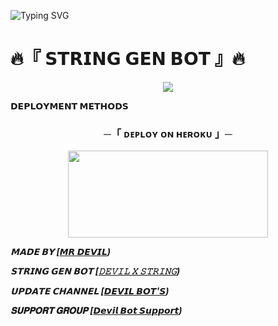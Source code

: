 ![Typing SVG](https://readme-typing-svg.herokuapp.com?font=Fira+Code&weight=600&size=31&duration=4500&pause=1000&color=RED&multiline=true&width=453&height=100&lines=DEVIL+X+STRING)
<p align="center">


  # 🔥『  𝗦𝗧𝗥𝗜𝗡𝗚 𝗚𝗘𝗡 𝗕𝗢𝗧 』🔥
<p align="center">
  <img src="https://telegra.ph/file/4edaf2283f440789c90fb.jpg">


<b>𝗗𝗘𝗣𝗟𝗢𝗬𝗠𝗘𝗡𝗧 𝗠𝗘𝗧𝗛𝗢𝗗𝗦</b>
</p>

<h3 align="center">
    ─「 ᴅᴇᴩʟᴏʏ ᴏɴ ʜᴇʀᴏᴋᴜ 」─
</h3>



<p align="center"><a href="https://dashboard.heroku.com/new?template=https://github.com/mrdevil42023/StringGenBot"> <img src="https://img.shields.io/badge/Deploy%20On%20Heroku-black?style=for-the-badge&logo=heroku" width="320" height="138.45"/></a></p>


_**𝗠𝗔𝗗𝗘 𝗕𝗬 [[𝙈𝙍 𝘿𝙀𝙑𝙄𝙇](http://t.me/mrdevil12))**_

_**𝗦𝗧𝗥𝗜𝗡𝗚 𝗚𝗘𝗡 𝗕𝗢𝗧 [[𝙳𝙴𝚅𝙸𝙻 𝚇 𝚂𝚃𝚁𝙸𝙽𝙶](http://t.me/devilxstring_bot))**_

_**𝗨𝗣𝗗𝗔𝗧𝗘 𝗖𝗛𝗔𝗡𝗡𝗘𝗟 [[𝘿𝙀𝙑𝙄𝙇 𝘽𝙊𝙏'𝙎](https://t.me/devilbots971))**_

_**𝐒𝐔𝐏𝐏𝐎𝐑𝐓 𝐆𝐑𝐎𝐔𝐏 [[𝘿𝙚𝙫𝙞𝙡 𝘽𝙤𝙩 𝙎𝙪𝙥𝙥𝙤𝙧𝙩](https://t.me/devilbotsupport))**_
